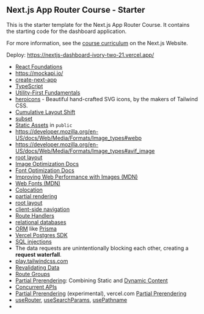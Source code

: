 ## Next.js App Router Course - Starter

This is the starter template for the Next.js App Router Course. It contains the starting code for the dashboard application.

For more information, see the [course curriculum](https://nextjs.org/learn) on the Next.js Website.

Deploy: https://nextjs-dashboard-ivory-two-21.vercel.app/


* [React Foundations](https://nextjs.org/learn/react-foundations)
* https://mockapi.io/
* [create-next-app](https://nextjs.org/docs/app/api-reference/create-next-app)
* [TypeScript](https://nextjs.org/docs/app/building-your-application/configuring/typescript#typescript-plugin)
* [Utility-First Fundamentals](https://tailwindcss.com/docs/utility-first)
* [heroicons](https://heroicons.com/) - Beautiful hand-crafted SVG icons, by the makers of Tailwind CSS.
* [Cumulative Layout Shift](https://nextjs.org/learn/dashboard-app/optimizing-fonts-images)
* [subset](https://nextjs.org/learn/dashboard-app/optimizing-fonts-images)
* [Static Assets](https://nextjs.org/docs/app/building-your-application/optimizing/static-assets) in `public`
* https://developer.mozilla.org/en-US/docs/Web/Media/Formats/Image_types#webp
* https://developer.mozilla.org/en-US/docs/Web/Media/Formats/Image_types#avif_image
* [root layout](https://nextjs.org/docs/app/building-your-application/routing/pages-and-layouts#root-layout-required)
* [Image Optimization Docs](https://nextjs.org/docs/app/building-your-application/optimizing/images)
* [Font Optimization Docs](https://nextjs.org/docs/app/building-your-application/optimizing/fonts)
* [Improving Web Performance with Images (MDN)](https://developer.mozilla.org/en-US/docs/Learn/Performance/Multimedia)
* [Web Fonts (MDN)](https://developer.mozilla.org/en-US/docs/Learn/CSS/Styling_text/Web_fonts)
* [Colocation](https://nextjs.org/docs/app/building-your-application/routing#colocation)
* [partial rendering](https://nextjs.org/docs/app/building-your-application/routing/linking-and-navigating#3-partial-rendering)
* [root layout](https://nextjs.org/docs/app/building-your-application/routing/pages-and-layouts#root-layout-required)
* [client-side navigation](https://nextjs.org/docs/app/building-your-application/routing/linking-and-navigating#how-routing-and-navigation-works)
* [Route Handlers](https://nextjs.org/docs/app/building-your-application/routing/route-handlers)
* [relational databases](https://aws.amazon.com/ru/relational-database/)
* [ORM](https://vercel.com/docs/storage/vercel-postgres/using-an-orm) like [Prisma](https://www.prisma.io/)
* [Vercel Postgres SDK](https://vercel.com/docs/storage/vercel-postgres/sdk)
* [SQL injections](https://nextjs.org/learn/dashboard-app/fetching-data)
* The data requests are unintentionally blocking each other, creating a **request waterfall**.
* [play.tailwindcss.com](https://play.tailwindcss.com/)
* [Revalidating Data](https://nextjs.org/docs/app/building-your-application/data-fetching/fetching-caching-and-revalidating#revalidating-data)
* [Route Groups](https://nextjs.org/docs/app/building-your-application/routing/route-groups)
* [Partial Prerendering](https://www.partialprerendering.com/): Combining Static and [Dynamic Content](https://nextjs.org/docs/app/building-your-application/routing/route-handlers#dynamic-functions)
*  [Concurrent APIs](https://react.dev/blog/2021/12/17/react-conf-2021-recap#react-18-and-concurrent-features) 
* [Partial Prerendering](https://nextjs.org/docs/app/api-reference/next-config-js/partial-prerendering) (experimental), vercel.com [Partial Prerendering](https://vercel.com/templates/next.js/partial-prerendering-nextjs)
* [useRouter](https://nextjs.org/docs/app/api-reference/functions/use-router#userouter), [useSearchParams](https://nextjs.org/docs/app/api-reference/functions/use-search-params), [usePathname](https://nextjs.org/docs/app/api-reference/functions/use-pathname)
* 




